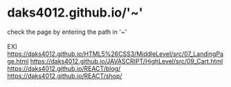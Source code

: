 # daks4012.github.io/'~'
check the page by entering the path in '~'<br>
<br>
EX)<br>
https://daks4012.github.io/HTML5%26CSS3/MiddleLevel/src/07_LandingPage.html
https://daks4012.github.io/JAVASCRIPT/HighLevel/src/09_Cart.html<br>
https://daks4012.github.io/REACT/blog/
https://daks4012.github.io/REACT/shop/
